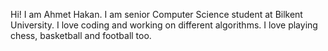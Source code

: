 Hi! I am Ahmet Hakan. I am senior Computer Science student at Bilkent University. I love coding and working on different algorithms. I love playing chess, basketball and football too.